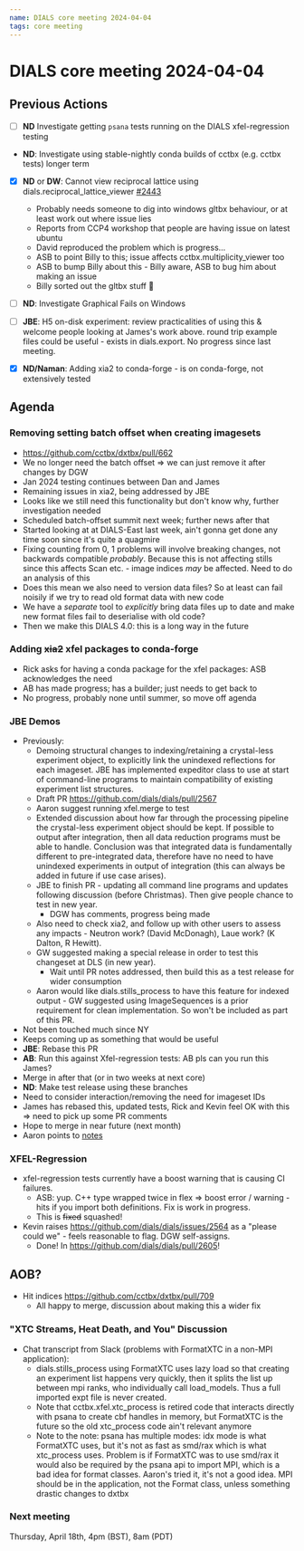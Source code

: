```yaml
---
name: DIALS core meeting 2024-04-04
tags: core meeting
---
```


# DIALS core meeting 2024-04-04

## Previous Actions

- [ ] **ND** Investigate getting `psana` tests running on the DIALS xfel-regression testing
- **ND**: Investigate using stable-nightly conda builds of cctbx (e.g. cctbx tests) longer term
- [X] **ND** or **DW**: Cannot view reciprocal lattice using dials.reciprocal_lattice_viewer [#2443](https://github.com/dials/dials/issues/2443)
    - Probably needs someone to dig into windows gltbx behaviour, or at least work out where issue lies
    - Reports from CCP4 workshop that people are having issue on latest ubuntu
    - David reproduced the problem which is progress...
    - ASB to point Billy to this; issue affects cctbx.multiplicity_viewer too
    - ASB to bump Billy about this - Billy aware, ASB to bug him about making an issue
    - Billy sorted out the gltbx stuff 🎉
- [ ] **ND**: Investigate Graphical Fails on Windows
- [ ] **JBE**: H5 on-disk experiment: review practicalities of using this & welcome people looking at James's work above. round trip example files could be useful - exists in dials.export. No progress since last meeting.
- [X] **ND/Naman**: Adding xia2 to conda-forge - is on conda-forge, not extensively tested



## Agenda


### Removing setting batch offset when creating imagesets

- https://github.com/cctbx/dxtbx/pull/662
- We no longer need the batch offset => we can just remove it after changes by DGW
- Jan 2024 testing continues between Dan and James
- Remaining issues in xia2, being addressed by JBE
- Looks like we still need this functionality but don't know why, further investigation needed
- Scheduled batch-offset summit next week; further news after that
- Started looking at at DIALS-East last week, ain't gonna get done any time soon since it's quite a quagmire
- Fixing counting from 0, 1 problems will involve breaking changes, not backwards compatible _probably_. Because this is not affecting stills since this affects Scan etc. - image indices _may_ be affected. Need to do an analysis of this
- Does this mean we also need to version data files? So at least can fail noisily if we try to read old format data with new code
- We have a _separate_ tool to _explicitly_ bring data files up to date and make new format files fail to deserialise with old code?
- Then we make this DIALS 4.0: this is a long way in the future

### Adding ~~xia2~~ xfel packages to conda-forge
- Rick asks for having a conda package for the xfel packages: ASB acknowledges the need
- AB has made progress; has a builder; just needs to get back to
- No progress, probably none until summer, so move off agenda

### JBE Demos
- Previously:
    - Demoing structural changes to indexing/retaining a crystal-less experiment object, to explicitly link the unindexed reflections for each imageset. JBE has implemented expeditor class to use at start of command-line programs to maintain compatibility of existing experiment list structures.
    - Draft PR https://github.com/dials/dials/pull/2567
    - Aaron suggest running xfel.merge to test
    - Extended discussion about how far through the processing pipeline the crystal-less experiment object should be kept. If possible to output after integration, then all data reduction programs must be able to handle. Conclusion was that integrated data is fundamentally different to pre-integrated data, therefore have no need to have unindexed experiments in output of integration (this can always be added in future if use case arises).
    - JBE to finish PR - updating all command line programs and updates following discussion (before Christmas). Then give people chance to test in new year.
        - DGW has comments, progress being made
    - Also need to check xia2, and follow up with other users to assess any impacts - Neutron work? (David McDonagh), Laue work? (K Dalton, R Hewitt).
    - GW suggested making a special release in order to test this changeset at DLS (in new year).
        - Wait until PR notes addressed, then build this as a test release for wider consumption
    - Aaron would like dials.stills_process to have this feature for indexed output - GW suggested using ImageSequences is a prior requirement for clean implementation. So won't be included as part of this PR.
- Not been touched much since NY
- Keeps coming up as something that would be useful
- **JBE**: Rebase this PR
- **AB**: Run this against Xfel-regression tests: AB pls can you run this James?
- Merge in after that (or in two weeks at next core)
- **ND**: Make test release using these branches
- Need to consider interaction/removing the need for imageset IDs
- James has rebased this, updated tests, Rick and Kevin feel OK with this => need to pick up some PR comments
- Hope to merge in near future (next month)
- Aaron points to [notes](https://github.com/cctbx/cctbx_project/tree/master/xfel/conda_envs)

### XFEL-Regression

- xfel-regression tests currently have a boost warning that is causing CI failures.
    - ASB: yup. C++ type wrapped twice in flex => boost error / warning - hits if you import both definitions. Fix is work in progress.
    - This is ~~fixed~~ squashed!
- Kevin raises https://github.com/dials/dials/issues/2564 as a "please could we" - feels reasonable to flag. DGW self-assigns.
    - Done! In https://github.com/dials/dials/pull/2605!

## AOB?

- Hit indices https://github.com/cctbx/dxtbx/pull/709
    - All happy to merge, discussion about making this a wider fix

### "XTC Streams, Heat Death, and You" Discussion

- Chat transcript from Slack (problems with FormatXTC in a non-MPI application):
    - dials.stills_process using FormatXTC uses lazy load so that creating an experiment list happens very quickly, then it splits the list up between mpi ranks, who individually call load_models.  Thus a full imported expt file is never created.
    - Note that cctbx.xfel.xtc_process is retired code that interacts directly with psana to create cbf handles in memory, but FormatXTC is the future so the old xtc_process code ain't relevant anymore
    - Note to the note: psana has multiple modes: idx mode is what FormatXTC uses, but it's not as fast as smd/rax which is what xtc_process uses.  Problem is if FormatXTC was to use smd/rax it would also be required by the psana api to import MPI, which is a bad idea for format classes. Aaron's tried it, it's not a good idea.  MPI should be in the application, not the Format class, unless something drastic changes to dxtbx

### Next meeting

Thursday, April 18th, 4pm (BST), 8am (PDT)
